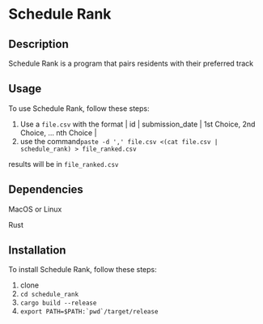 # Schedule Rank

## Description
Schedule Rank is a program that pairs residents with their preferred track

## Usage
To use Schedule Rank, follow these steps:

1. Use a `file.csv` with the format
| id | submission_date | 1st Choice, 2nd Choice, ... nth Choice |
2. use the command```paste -d ',' file.csv <(cat file.csv | schedule_rank) > file_ranked.csv```

results will be in `file_ranked.csv`

## Dependencies
MacOS or Linux

Rust

## Installation
To install Schedule Rank, follow these steps:

1. clone
2. `cd schedule_rank`
3. `cargo build --release`
4. ```export PATH=$PATH:`pwd`/target/release```